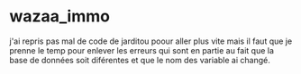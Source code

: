 # wazaa_immo

j'ai repris pas mal de code de jarditou poour aller plus vite
mais il faut que je prenne le temp pour enlever les erreurs qui sont en partie au fait que la base de données soit diférentes et que le nom des variable ai changé.
